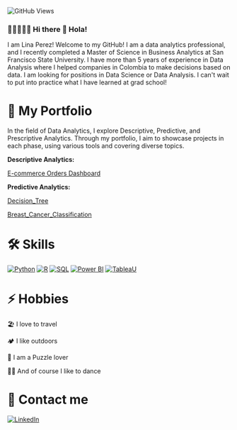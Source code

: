 

![GitHub Views](https://komarev.com/ghpvc/?username=Maryem11&color=2685BF)

### 👩🏻‍🦱🇨🇴 Hi there 👋 Hola!

I am Lina Perez! Welcome to my GitHub! I am a data analytics professional, and I recently completed a Master of Science in Business Analytics at San Francisco State University. I have more than 5 years of experience in Data Analysis where I helped companies in Colombia to make decisions based on data. I am looking for positions in Data Science or Data Analysis. I can't wait to put into practice what I have learned at grad school!


# 💼 My Portfolio

In the field of Data Analytics, I explore Descriptive, Predictive, and Prescriptive Analytics. Through my portfolio, I aim to showcase projects in each phase, using various tools and covering diverse topics.

**Descriptive Analytics:**

[E-commerce Orders Dashboard](https://github.com/Maryem11/)

**Predictive Analytics:**

[Decision_Tree](https://github.com/Maryem11/Tree_Classifier)

[Breast_Cancer_Classification](https://github.com/Maryem11/Breast_Cancer_Classification)



# 🛠️ Skills

[![Python](https://img.shields.io/badge/Python-47A141?style=for-the-badge&logo=Python&logoColor=white&labelColor=101010)](https://www.python.org/)
[![R](https://img.shields.io/badge/R_Studio-276DC3?style=for-the-badge&logo=R&logoColor=white&labelColor=101010)](https://www.r-project.org/)
[![SQL](https://img.shields.io/badge/SQL-999999?style=for-the-badge&logo=Liquibase&logoColor=white&labelColor=101010)]()
[![Power BI](https://img.shields.io/badge/Power_BI-F2C811?style=for-the-badge&logo=Power-BI&logoColor=white&labelColor=101010)](https://powerbi.microsoft.com/es-es/desktop/)
[![TableaU](https://img.shields.io/badge/Tableau-00979D?style=for-the-badge&logo=Tableau&logoColor=white&labelColor=101010)]([https://www.arduino.cc/](https://www.tableau.com/))


# ⚡ Hobbies

🏖️ I love to travel

🏕️ I like outdoors

🧩 I am a Puzzle lover 

💃🏻 And of course I like to dance


# 💬 Contact me

[![LinkedIn](https://img.shields.io/badge/LinkedIn-Lina_Perez-101010?style=for-the-badge&logo=linkedin&logoColor=white&labelColor=0A66C2)](https://www.linkedin.com/in/lina-perez-romero/)


